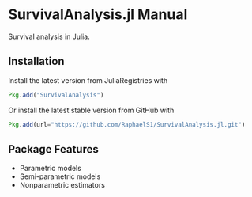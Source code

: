 # SurvivalAnalysis.jl Manual

Survival analysis in Julia.

## Installation

Install the latest version from JuliaRegistries with

```julia
Pkg.add("SurvivalAnalysis")
```

Or install the latest stable version from GitHub with

```julia
Pkg.add(url="https://github.com/RaphaelS1/SurvivalAnalysis.jl.git")
```

## Package Features
- Parametric models
- Semi-parametric models
- Nonparametric estimators
